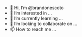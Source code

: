 - 👋 Hi, I’m @brandonescoto
- 👀 I’m interested in ...
- 🌱 I’m currently learning ...
- 💞️ I’m looking to collaborate on ...
- 📫 How to reach me ...

<!---
brandonescoto/brandonescoto is a ✨ special ✨ repository because its `README.md` (this file) appears on your GitHub profile.
You can click the Preview link to take a look at your changes.
--->
